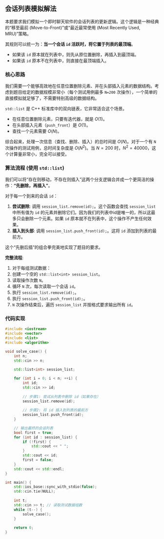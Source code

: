 ## 会话列表模拟解法

本题要求我们模拟一个即时聊天软件的会话列表的更新逻辑。这个逻辑是一种经典的“移至最前 (Move-to-Front)”或“最近最常使用 (Most Recently Used, MRU)”策略。

其规则可以统一为：**当一个会话 `id` 活跃时，将它置于列表的最顶端**。
*   如果该 `id` 原本就在列表中，则先从原位置删除，再插入到最顶端。
*   如果该 `id` 原本不在列表中，则直接在最顶端插入。

### 核心思路

我们需要一个能够高效地在任意位置删除元素、并在头部插入元素的数据结构。考虑到题目给定的数据规模非常小（每个测试用例最多 `N=200` 次操作），一个简单的直接模拟就足够了，不需要特别高级的数据结构。

`std::list` 是 C++ 标准库中的双向链表，它非常适合这个场景。
*   在任意位置删除元素，只要有迭代器，就是 $O(1)$。
*   在头部插入元素（`push_front`）是 $O(1)$。
*   查找一个元素需要 $O(N)$。

综合起来，处理一次信息（查找、删除、插入）的总时间是 $O(N)$。对于一个有 `N` 次操作的测试用例，总时间复杂度是 $O(N^2)$。当 $N=200$ 时，$N^2 = 40000$，这个计算量非常小，完全可以接受。

### 算法流程 (使用 `std::list`)

我们可以将“存在则移动，不存在则插入”这两个分支逻辑合并成一个更简洁的操作：**“先删除，再插入”**。

对于每一个到来的会话 `id`：
1.  **尝试删除**: 调用 `session_list.remove(id);`。这个函数会查找 `session_list` 中所有值为 `id` 的元素并删除它们。因为我们的列表中id是唯一的，所以这最多只会删除一个元素。如果 `id` 原本就不在列表中，这个操作不产生任何效果。
2.  **插入到头部**: 调用 `session_list.push_front(id);`。这将 `id` 添加到列表的最前方。

这个“先删后插”的组合拳完美地实现了题目的要求。

**完整流程**:
1.  对于每组测试数据：
2.  创建一个空的 `std::list<int> session_list`。
3.  读取操作次数 `N`。
4.  循环 `N` 次，每次读取一个会话 `id`。
5.  执行 `session_list.remove(id);`。
6.  执行 `session_list.push_front(id);`。
7.  `N` 次操作结束后，遍历 `session_list` 并按格式要求输出所有 `id`。

### 代码实现

```cpp
#include <iostream>
#include <vector>
#include <list>
#include <algorithm>

void solve_case() {
    int n;
    std::cin >> n;
    
    std::list<int> session_list;

    for (int i = 0; i < n; ++i) {
        int id;
        std::cin >> id;
        
        // 步骤1: 尝试从列表中删除 id（如果存在）
        session_list.remove(id);
        
        // 步骤2: 将 id 插入到列表的最前方
        session_list.push_front(id);
    }

    // 输出最终的会话列表
    bool first = true;
    for (int id : session_list) {
        if (!first) {
            std::cout << " ";
        }
        std::cout << id;
        first = false;
    }
    std::cout << std::endl;
}

int main() {
    std::ios_base::sync_with_stdio(false);
    std::cin.tie(NULL);
    
    int t;
    std::cin >> t; // 读取测试数据组数
    while (t--) {
        solve_case();
    }
    
    return 0;
}
```
